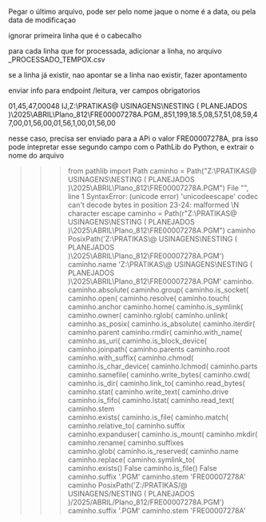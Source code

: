 Pegar o último arquivo, pode ser pelo nome jaque o nome é a data, ou pela data de modificaçao

ignorar primeira linha que é o cabecalho

para cada linha que for processada, adicionar a linha, no arquivo <nome do csv>_PROCESSADO_TEMPOX.csv

se a linha já existir, nao apontar
se a linha nao existir, fazer apontamento

enviar info para endpoint /leitura, ver campos obrigatorios

01,45,47,00048
IJ,Z:\PRATIKAS\@ USINAGENS\NESTING ( PLANEJADOS )\2025\ABRIL\Plano_812\FRE00007278A.PGM,,851,199,18.5,08,57,51,08,59,47,00,01,56,00,01,56,1,00,01,56,00


nesse caso, precisa ser enviado para a APi o valor FRE00007278A, pra isso pode intepretar esse segundo campo com o PathLib do Python, e extrair o nome do arquivo

>>> from pathlib import Path
>>> caminho = Path("Z:\PRATIKAS\@ USINAGENS\NESTING ( PLANEJADOS )\2025\ABRIL\Plano_812\FRE00007278A.PGM")
  File "<stdin>", line 1
SyntaxError: (unicode error) 'unicodeescape' codec can't decode bytes in position 23-24: malformed \N character escape
>>> caminho = Path(r"Z:\PRATIKAS\@ USINAGENS\NESTING ( PLANEJADOS )\2025\ABRIL\Plano_812\FRE00007278A.PGM")
>>> caminho
PosixPath('Z:\\PRATIKAS\\@ USINAGENS\\NESTING ( PLANEJADOS )\\2025\\ABRIL\\Plano_812\\FRE00007278A.PGM')
>>> caminho.name
'Z:\\PRATIKAS\\@ USINAGENS\\NESTING ( PLANEJADOS )\\2025\\ABRIL\\Plano_812\\FRE00007278A.PGM'
>>> caminho.
caminho.absolute(         caminho.group(            caminho.is_socket(        caminho.open(             caminho.resolve(          caminho.touch(
caminho.anchor            caminho.home(             caminho.is_symlink(       caminho.owner(            caminho.rglob(            caminho.unlink(
caminho.as_posix(         caminho.is_absolute(      caminho.iterdir(          caminho.parent            caminho.rmdir(            caminho.with_name(
caminho.as_uri(           caminho.is_block_device(  caminho.joinpath(         caminho.parents           caminho.root              caminho.with_suffix(
caminho.chmod(            caminho.is_char_device(   caminho.lchmod(           caminho.parts             caminho.samefile(         caminho.write_bytes(
caminho.cwd(              caminho.is_dir(           caminho.link_to(          caminho.read_bytes(       caminho.stat(             caminho.write_text(
caminho.drive             caminho.is_fifo(          caminho.lstat(            caminho.read_text(        caminho.stem              
caminho.exists(           caminho.is_file(          caminho.match(            caminho.relative_to(      caminho.suffix            
caminho.expanduser(       caminho.is_mount(         caminho.mkdir(            caminho.rename(           caminho.suffixes          
caminho.glob(             caminho.is_reserved(      caminho.name              caminho.replace(          caminho.symlink_to(       
>>> caminho.exists()
False
>>> caminho.is_file()
False
>>> caminho.suffix
'.PGM'
>>> caminho.stem
'FRE00007278A'
>>> caminho
PosixPath('Z:/PRATIKAS/@ USINAGENS/NESTING ( PLANEJADOS )/2025/ABRIL/Plano_812/FRE00007278A.PGM')
>>> caminho.suffix
'.PGM'
>>> caminho.stem
'FRE00007278A'